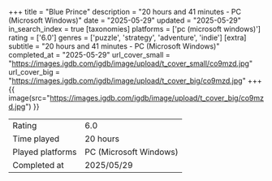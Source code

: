 +++
title = "Blue Prince"
description = "20 hours and 41 minutes - PC (Microsoft Windows)"
date = "2025-05-29"
updated = "2025-05-29"
in_search_index = true
[taxonomies]
platforms = ['pc (microsoft windows)']
rating = ['6.0']
genres = ['puzzle', 'strategy', 'adventure', 'indie']
[extra]
subtitle = "20 hours and 41 minutes - PC (Microsoft Windows)"
completed_at = "2025-05-29"
url_cover_small = "https://images.igdb.com/igdb/image/upload/t_cover_small/co9mzd.jpg"
url_cover_big = "https://images.igdb.com/igdb/image/upload/t_cover_big/co9mzd.jpg"
+++
{{ image(src="https://images.igdb.com/igdb/image/upload/t_cover_big/co9mzd.jpg") }}

|              |            |
| ------------ | ---------- |
| Rating       | 6.0 |
| Time played  | 20 hours |
| Played platforms    | PC (Microsoft Windows) |
| Completed at | 2025/05/29 |


